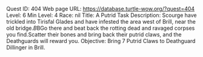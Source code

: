 Quest ID: 404
Web page URL: https://database.turtle-wow.org/?quest=404
Level: 6
Min Level: 4
Race: nil
Title: A Putrid Task
Description: Scourge have trickled into Tirisfal Glades and have infested the area west of Brill, near the old bridge.$B$BGo there and beat back the rotting dead and ravaged corpses you find.Scatter their bones and bring back their putrid claws, and the Deathguards will reward you.
Objective: Bring 7 Putrid Claws to Deathguard Dillinger in Brill.
